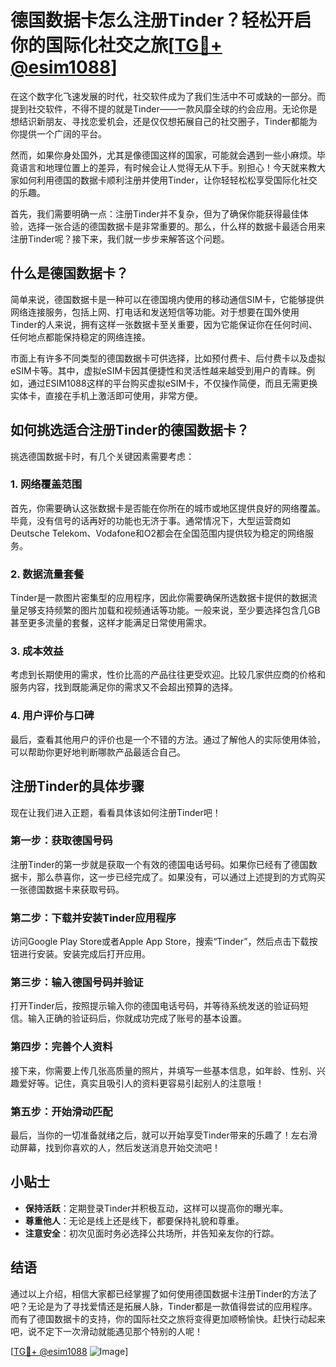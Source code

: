 # 德国数据卡怎么注册Tinder？轻松开启你的国际化社交之旅[[TG💪+ @esim1088](https://t.me/s/esim1088)]

在这个数字化飞速发展的时代，社交软件成为了我们生活中不可或缺的一部分。而提到社交软件，不得不提的就是Tinder——一款风靡全球的约会应用。无论你是想结识新朋友、寻找恋爱机会，还是仅仅想拓展自己的社交圈子，Tinder都能为你提供一个广阔的平台。

然而，如果你身处国外，尤其是像德国这样的国家，可能就会遇到一些小麻烦。毕竟语言和地理位置上的差异，有时候会让人觉得无从下手。别担心！今天就来教大家如何利用德国的数据卡顺利注册并使用Tinder，让你轻轻松松享受国际化社交的乐趣。

首先，我们需要明确一点：注册Tinder并不复杂，但为了确保你能获得最佳体验，选择一张合适的德国数据卡是非常重要的。那么，什么样的数据卡最适合用来注册Tinder呢？接下来，我们就一步步来解答这个问题。

## 什么是德国数据卡？

简单来说，德国数据卡是一种可以在德国境内使用的移动通信SIM卡，它能够提供网络连接服务，包括上网、打电话和发送短信等功能。对于想要在国外使用Tinder的人来说，拥有这样一张数据卡至关重要，因为它能保证你在任何时间、任何地点都能保持稳定的网络连接。

市面上有许多不同类型的德国数据卡可供选择，比如预付费卡、后付费卡以及虚拟eSIM卡等。其中，虚拟eSIM卡因其便捷性和灵活性越来越受到用户的青睐。例如，通过ESIM1088这样的平台购买虚拟eSIM卡，不仅操作简便，而且无需更换实体卡，直接在手机上激活即可使用，非常方便。

## 如何挑选适合注册Tinder的德国数据卡？

挑选德国数据卡时，有几个关键因素需要考虑：

### 1. 网络覆盖范围

首先，你需要确认这张数据卡是否能在你所在的城市或地区提供良好的网络覆盖。毕竟，没有信号的话再好的功能也无济于事。通常情况下，大型运营商如Deutsche Telekom、Vodafone和O2都会在全国范围内提供较为稳定的网络服务。

### 2. 数据流量套餐

Tinder是一款图片密集型的应用程序，因此你需要确保所选数据卡提供的数据流量足够支持频繁的图片加载和视频通话等功能。一般来说，至少要选择包含几GB甚至更多流量的套餐，这样才能满足日常使用需求。

### 3. 成本效益

考虑到长期使用的需求，性价比高的产品往往更受欢迎。比较几家供应商的价格和服务内容，找到既能满足你的需求又不会超出预算的选择。

### 4. 用户评价与口碑

最后，查看其他用户的评价也是一个不错的方法。通过了解他人的实际使用体验，可以帮助你更好地判断哪款产品最适合自己。

## 注册Tinder的具体步骤

现在让我们进入正题，看看具体该如何注册Tinder吧！

### 第一步：获取德国号码

注册Tinder的第一步就是获取一个有效的德国电话号码。如果你已经有了德国数据卡，那么恭喜你，这一步已经完成了。如果没有，可以通过上述提到的方式购买一张德国数据卡来获取号码。

### 第二步：下载并安装Tinder应用程序

访问Google Play Store或者Apple App Store，搜索“Tinder”，然后点击下载按钮进行安装。安装完成后打开应用。

### 第三步：输入德国号码并验证

打开Tinder后，按照提示输入你的德国电话号码，并等待系统发送的验证码短信。输入正确的验证码后，你就成功完成了账号的基本设置。

### 第四步：完善个人资料

接下来，你需要上传几张高质量的照片，并填写一些基本信息，如年龄、性别、兴趣爱好等。记住，真实且吸引人的资料更容易引起别人的注意哦！

### 第五步：开始滑动匹配

最后，当你的一切准备就绪之后，就可以开始享受Tinder带来的乐趣了！左右滑动屏幕，找到你喜欢的人，然后发送消息开始交流吧！

## 小贴士

- **保持活跃**：定期登录Tinder并积极互动，这样可以提高你的曝光率。
- **尊重他人**：无论是线上还是线下，都要保持礼貌和尊重。
- **注意安全**：初次见面时务必选择公共场所，并告知亲友你的行踪。

## 结语

通过以上介绍，相信大家都已经掌握了如何使用德国数据卡注册Tinder的方法了吧？无论是为了寻找爱情还是拓展人脉，Tinder都是一款值得尝试的应用程序。而有了德国数据卡的支持，你的国际社交之旅将变得更加顺畅愉快。赶快行动起来吧，说不定下一次滑动就能遇见那个特别的人呢！

[[TG💪+ @esim1088](https://t.me/s/esim1088) ![Image](https://i.postimg.cc/4NQfJmqS/Snipaste-2025-05-13-00-14-12.png)]